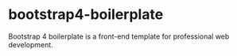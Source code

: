 # bootstrap4-boilerplate
Bootstrap 4 boilerplate is a front-end template for professional web development.
